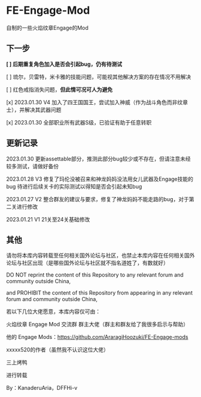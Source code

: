 # FE-Engage-Mod
自制的一些火焰纹章Engage的Mod

## 下一步

**[ ] 后期重复角色加入是否会引起bug，仍有待测试**

[ ] 琉尔，贝雷特，米卡雅的技能问题，可能视其他解决方案的存在情况不用解决

[ ] 红色戒指消失问题，**但此情可况可人为避免**

[x] 2023.01.30 V4 加入了四王国国王，尝试加入神威（作为战斗角色而非纹章士），并解决其武器问题

[x] 2023.01.30 全部职业所有武器S级，已验证有助于任意转职

## 更新记录

2023.01.30 更新assettable部分，推测此部分bug较少或不存在，但请注意未经较多测试，请做好备份

2023.01.28 V3 修复了玛伦没被召来和神龙妈妈没法用女儿武器及Engage技能的bug 待进行后续关卡的实际测试以得知是否会引起未知bug

2023.01.27 V2 整合群友的建议与要求，修复了神龙妈妈不能走路的bug，对于第二关进行修改

2023.01.21 V1 21关至24关基础修改

## 其他

请勿将本库内容转载至任何相关国外论坛与社区，也禁止本库内容在任何相关国外论坛与社区出现（是哪些国外论坛与社区就不指名道姓了，有数就好）

DO NOT reprint the content of this Repository to any relevant forum and community outside China, 

and PROHIBIT the content of this Repository from appearing in any relevant forum and community outside China, 

若以下几位大佬愿意，本库内容仅可由：

火焰纹章 Engage Mod 交流群 群主大佬（群主和群友给了我很多启示与帮助） 

他的 Engage Mods：https://github.com/AraragiHoozuki/FE-Engage-mods

xxxxx520的作者（虽然我不认识这位大佬）

三上烤鸭

进行转载

By：KanaderuAria，DFFHi-v
